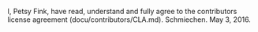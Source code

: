 I, Petsy Fink, have read, understand and fully agree to the contributors license agreement (docu/contributors/CLA.md).
Schmiechen. May 3, 2016.
